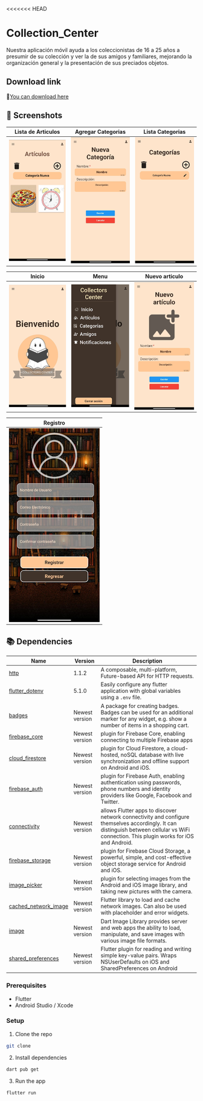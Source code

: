 <<<<<<< HEAD
# Collection_Center

Nuestra aplicación móvil ayuda a los coleccionistas de 16 a 25 años a presumir de su colección y ver la de sus amigos y familiares, mejorando la organización general y la presentación de sus preciados objetos.

## Download link
🔗[You can download here](https://alexlife2002003.github.io/CollectionCenter/)
## 📸 Screenshots
[Articulos]: screenshots/Articulos.png 'articulos'
[Agregar_categorias]: screenshots/Categorias.png 'agregar_categorias'
[Lista_categorias]: screenshots/CategoriasLista.png 'lista_categorias'
[Inicio]: screenshots/Inicio.png 'inicio'
[Menu]: screenshots/Menu.png 'menu'
[Nuevo_articulo]: screenshots/Nueva_Articulo.png 'nuevo_articulo'
[Registro]: screenshots/Registro.png 'registro'

<!-- Table -->
|Lista de Articulos|  Agregar Categorias  | Lista Categorias|
| :----------: |  :----------:  |   :----------:  |
| ![articulos][Articulos]| ![agregar_categorias][Agregar_categorias]| ![lista_categorias][Lista_categorias]|

|  Inicio  |  Menu  |  Nuevo articulo  |
|   :----------:  |   :----------:  |   :----------:  |
| ![inicio][Inicio]| ![menu][Menu]| ![nuevo_articulo][Nuevo_articulo]|

|  Registro  |
|   :----------:  |
|![registro][Registro]|


## 📚 Dependencies

| Name                                                                                  | Version       | Description                                                                                                                                |
| ------------------------------------------------------------------------------------- | ------------- | ------------------------------------------------------------------------------------------------------------------------------------------ |
| [http](https://pub.dev/packages/http)                                                 | 1.1.2         | A composable, multi-platform, Future-based API for HTTP requests. |
|[flutter_dotenv](https://pub.dev/packages?q=flutter_dotenv)| 5.1.0    |Easily configure any flutter application with global variables using a `.env` file.|
|[badges](https://pub.dev/packages/badges)|Newest version|A package for creating badges. Badges can be used for an additional marker for any widget, e.g. show a number of items in a shopping cart.|
|[firebase_core](https://pub.dev/packages/firebase_core)|Newest version| plugin for Firebase Core, enabling connecting to multiple Firebase apps|
|[cloud_firestore](https://pub.dev/packages/cloud_firestore)|Newest version|plugin for Cloud Firestore, a cloud-hosted, noSQL database with live synchronization and offline support on Android and iOS.|
|[firebase_auth](https://pub.dev/packages/firebase_auth)|Newest version|plugin for Firebase Auth, enabling authentication using passwords, phone numbers and identity providers like Google, Facebook and Twitter.|
|[connectivity](https://pub.dev/packages/connectivity)|Newest version| allows Flutter apps to discover network connectivity and configure themselves accordingly. It can distinguish between cellular vs WiFi connection. This plugin works for iOS and Android.|
|[firebase_storage](https://pub.dev/packages/firebase_storage)|Newest version|plugin for Firebase Cloud Storage, a powerful, simple, and cost-effective object storage service for Android and iOS.|
|[image_picker](https://pub.dev/packages/image_picker)|Newest version| plugin for selecting images from the Android and iOS image library, and taking new pictures with the camera.|
|[cached_network_image](https://pub.dev/packages/cached_network_image)|Newest version|Flutter library to load and cache network images. Can also be used with placeholder and error widgets.|
|[image](https://pub.dev/packages?q=image)|Newest version|Dart Image Library provides server and web apps the ability to load, manipulate, and save images with various image file formats.|
|[shared_preferences](https://pub.dev/packages/shared_preferences)| Newest version|Flutter plugin for reading and writing simple key-value pairs. Wraps NSUserDefaults on iOS and SharedPreferences on Android|
### Prerequisites

-   Flutter
-   Android Studio / Xcode

### Setup

1. Clone the repo

```sh
git clone
```

2. Install dependencies

```sh
dart pub get
```

3. Run the app

```sh
flutter run
```

